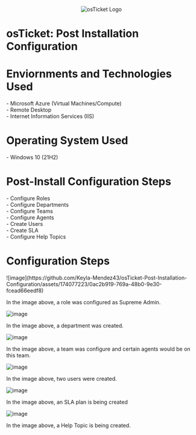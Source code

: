 <p align="center">
<img src="https://encrypted-tbn0.gstatic.com/images?q=tbn:ANd9GcScJRioLjSWPpBaNl994ICeuru5uWGnAkd60w&s" alt="osTicket Logo"/>
</p>

<h1>osTicket: Post Installation Configuration</h1>

<h1>Enviornments and Technologies Used</h1>
  - Microsoft Azure (Virtual Machines/Compute)<br>
  - Remote Desktop<br>
  - Internet Information Services (IIS)<br>

<h1>Operating System Used</h1>
  - Windows 10 (21H2)

<h1>Post-Install Configuration Steps</h1>
  - Configure Roles<br>
  - Configure Departments<br>
  - Configure Teams<br>
  - Configure Agents<br>
  - Create Users<br>
  - Create SLA<br>
  - Configure Help Topics<br>

<h1>Configuration Steps</h1>
![image](https://github.com/Keyla-Mendez43/osTicket-Post-Installation-Configuration/assets/174077223/0ac2b919-769a-48b0-9e30-fcead66eedf8)


In the image above, a role was configured as Supreme Admin.

![image](https://github.com/Keyla-Mendez43/osTicket-Post-Installation-Configuration/assets/174077223/d88aad09-35cb-4530-9445-94d54964d532)

In the image above, a department was created.

![image](https://github.com/Keyla-Mendez43/osTicket-Post-Installation-Configuration/assets/174077223/70134f56-d237-438c-a480-39cb8bfcf005)

In the image above, a team was configure and certain agents would be on this team.

![image](https://github.com/Keyla-Mendez43/osTicket-Post-Installation-Configuration/assets/174077223/fd0935d6-61db-45f6-a97a-080ea49b484b)

In the image above, two users were created.

![image](https://github.com/Keyla-Mendez43/osTicket-Post-Installation-Configuration/assets/174077223/106dfc05-3f0f-40a1-9795-15002e1f8adb)

In the image above, an SLA plan is being created

![image](https://github.com/Keyla-Mendez43/osTicket-Post-Installation-Configuration/assets/174077223/ed7ac01c-6fec-4e1c-8b0c-1f3b083bccc0)

In the image above, a Help Topic is being created.
